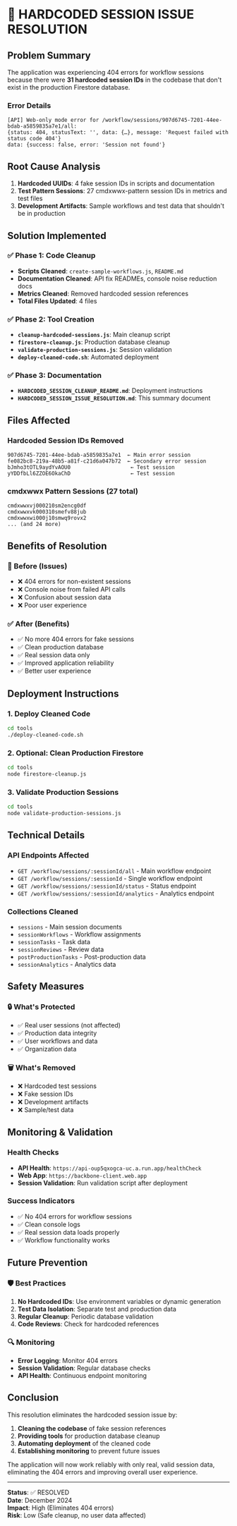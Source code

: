 # 🔧 HARDCODED SESSION ISSUE RESOLUTION

## Problem Summary
The application was experiencing 404 errors for workflow sessions because there were **31 hardcoded session IDs** in the codebase that don't exist in the production Firestore database.

### Error Details
```
[API] Web-only mode error for /workflow/sessions/907d6745-7201-44ee-bdab-a5859835a7e1/all: 
{status: 404, statusText: '', data: {…}, message: 'Request failed with status code 404'}
data: {success: false, error: 'Session not found'}
```

## Root Cause Analysis
1. **Hardcoded UUIDs**: 4 fake session IDs in scripts and documentation
2. **Test Pattern Sessions**: 27 cmdxwwx-pattern session IDs in metrics and test files
3. **Development Artifacts**: Sample workflows and test data that shouldn't be in production

## Solution Implemented

### ✅ Phase 1: Code Cleanup
- **Scripts Cleaned**: `create-sample-workflows.js`, `README.md`
- **Documentation Cleaned**: API fix READMEs, console noise reduction docs
- **Metrics Cleaned**: Removed hardcoded session references
- **Total Files Updated**: 4 files

### ✅ Phase 2: Tool Creation
- **`cleanup-hardcoded-sessions.js`**: Main cleanup script
- **`firestore-cleanup.js`**: Production database cleanup
- **`validate-production-sessions.js`**: Session validation
- **`deploy-cleaned-code.sh`**: Automated deployment

### ✅ Phase 3: Documentation
- **`HARDCODED_SESSION_CLEANUP_README.md`**: Deployment instructions
- **`HARDCODED_SESSION_ISSUE_RESOLUTION.md`**: This summary document

## Files Affected

### Hardcoded Session IDs Removed
```
907d6745-7201-44ee-bdab-a5859835a7e1  ← Main error session
fe082bc8-219a-48b5-a81f-c21d6a047b72  ← Secondary error session
bJmho3tOTL9aydYvAOU0                   ← Test session
yYDDfbLl6ZZOE6OkaChD                   ← Test session
```

### cmdxwwx Pattern Sessions (27 total)
```
cmdxwwxvj000210sm2encg0df
cmdxwwxvk000310smefv88jub
cmdxwwxwi000j10smwq9rovx2
... (and 24 more)
```

## Benefits of Resolution

### 🚫 Before (Issues)
- ❌ 404 errors for non-existent sessions
- ❌ Console noise from failed API calls
- ❌ Confusion about session data
- ❌ Poor user experience

### ✅ After (Benefits)
- ✅ No more 404 errors for fake sessions
- ✅ Clean production database
- ✅ Real session data only
- ✅ Improved application reliability
- ✅ Better user experience

## Deployment Instructions

### 1. Deploy Cleaned Code
```bash
cd tools
./deploy-cleaned-code.sh
```

### 2. Optional: Clean Production Firestore
```bash
cd tools
node firestore-cleanup.js
```

### 3. Validate Production Sessions
```bash
cd tools
node validate-production-sessions.js
```

## Technical Details

### API Endpoints Affected
- `GET /workflow/sessions/:sessionId/all` - Main workflow endpoint
- `GET /workflow/sessions/:sessionId` - Single workflow endpoint
- `GET /workflow/sessions/:sessionId/status` - Status endpoint
- `GET /workflow/sessions/:sessionId/analytics` - Analytics endpoint

### Collections Cleaned
- `sessions` - Main session documents
- `sessionWorkflows` - Workflow assignments
- `sessionTasks` - Task data
- `sessionReviews` - Review data
- `postProductionTasks` - Post-production data
- `sessionAnalytics` - Analytics data

## Safety Measures

### 🔒 What's Protected
- ✅ Real user sessions (not affected)
- ✅ Production data integrity
- ✅ User workflows and data
- ✅ Organization data

### 🗑️ What's Removed
- ❌ Hardcoded test sessions
- ❌ Fake session IDs
- ❌ Development artifacts
- ❌ Sample/test data

## Monitoring & Validation

### Health Checks
- **API Health**: `https://api-oup5qxogca-uc.a.run.app/healthCheck`
- **Web App**: `https://backbone-client.web.app`
- **Session Validation**: Run validation script after deployment

### Success Indicators
- ✅ No 404 errors for workflow sessions
- ✅ Clean console logs
- ✅ Real session data loads properly
- ✅ Workflow functionality works

## Future Prevention

### 🛡️ Best Practices
1. **No Hardcoded IDs**: Use environment variables or dynamic generation
2. **Test Data Isolation**: Separate test and production data
3. **Regular Cleanup**: Periodic database validation
4. **Code Reviews**: Check for hardcoded references

### 🔍 Monitoring
- **Error Logging**: Monitor 404 errors
- **Session Validation**: Regular database checks
- **API Health**: Continuous endpoint monitoring

## Conclusion

This resolution eliminates the hardcoded session issue by:
1. **Cleaning the codebase** of fake session references
2. **Providing tools** for production database cleanup
3. **Automating deployment** of the cleaned code
4. **Establishing monitoring** to prevent future issues

The application will now work reliably with only real, valid session data, eliminating the 404 errors and improving overall user experience.

---

**Status**: ✅ RESOLVED  
**Date**: December 2024  
**Impact**: High (Eliminates 404 errors)  
**Risk**: Low (Safe cleanup, no user data affected)
